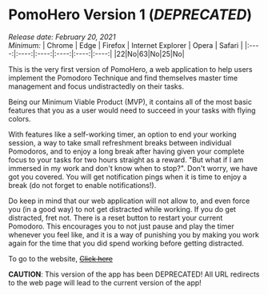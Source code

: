 # PomoHero Version 1 (***DEPRECATED***)

*Release date: February 20, 2021*  
*Minimum:*
| Chrome | Edge | Firefox | Internet Explorer | Opera | Safari |
|:----:|:----:|:----:|:----:|:----:|:----:|
|22|No|63|No|25|No|

This is the very first version of PomoHero, a web application to help users implement the Pomodoro Technique and find themselves master time management and focus undistractedly on their tasks.

Being our Minimum Viable Product (MVP), it contains all of the most basic features that you as a user would need to succeed in your tasks with flying colors.

With features like a self-working timer, an option to end your working session, a way to take small refreshment breaks between individual Pomodoros, and to enjoy a long break after having given your complete focus to your tasks for two hours straight as a reward.
"But what if I am immersed in my work and don't know when to stop?". Don't worry, we have got you covered. You will get notification pings when it is time to enjoy a break (do not forget to enable notifications!).

Do keep in mind that our web application will not allow to, and even force you (in a good way) to not get distracted while working. If you do get distracted, fret not. There is a reset button to restart your current Pomodoro.
This encourages you to not just pause and play the timer whenever you feel like, and it is a way of punishing you by making you work again for the time that you did spend working before getting distracted.

To go to the website, ~~[Click here](https://pomo-hero-dev.web.app/)~~

**CAUTION**: This version of the app has been DEPRECATED! All URL redirects to the web page will lead to the current version of the app!

